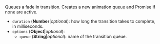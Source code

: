 Queues a fade in transition. Creates a new animation queue and Promise if none are active.

* `duration` (**Number**|_optional_): how long the transition takes to complete, in milliseconds.
* `options` (**Object**|_optional_):
  * `queue` (**String**|_optional_): name of the transition queue.
